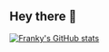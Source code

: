 ## Hey there 👋

[![Franky's GitHub stats](https://github-readme-stats.vercel.app/api?username=FrankyKyaw&show_icons=true&theme=tokyonight)](https://github.com/anuraghazra/github-readme-stats)
